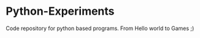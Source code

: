 Python-Experiments
==================

Code repository for python based programs. From Hello world to Games ;)